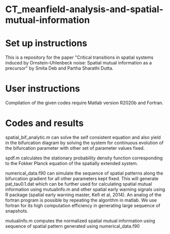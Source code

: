 # CT_meanfield-analysis-and-spatial-mutual-information
# Set up instructions
This is a repository for the paper "Critical transitions in spatial systems induced by Ornstein-Uhlenbeck noise: Spatial mutual information as a precursor" by  Smita Deb and Partha Sharathi Dutta.
# User instructions
Compilation of the given codes require Matlab version R2020b and Fortran.

# Codes and results
spatial_bif_analytic.m can solve the self consistent equation and also yield in the bifurcation diagram by solving the system for continuous evolution of the bifurcation parameter with other set of parameter values fixed. 

spdf.m calculates the stationary probability density function corresponding to the Fokker Planck equation of the spatially extended system.

numerical_data.f90 can simulate the sequence of spatial patterns along the bifurcation gradient for all other parameters kept fixed. This will generate pat_tau0.1.dat which can be further used for calculating spatial mutual information using mutualinfo.m and other spatial early warning signals using R package (spatial early warning master, Kefi et al, 2014). An analog of the fortran program is possible by repeating the algorithm in matlab. We use fortran for its high computation efficiency in generating large sequence of snapshots.

mutualinfo.m computes the normalized spatial mutual information using sequence of spatial pattern generated using numerical_data.f90

